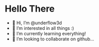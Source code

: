 # Hello There
- 👋 Hi, I’m @underflow3d
- 👀 I’m interested in all things :)
- 🌱 I’m currently learning everything!
- 💞️ I’m looking to collaborate on github...

<!---
underflow3d/underflow3d is a ✨ special ✨ repository because its `README.md` (this file) appears on your GitHub profile.
You can click the Preview link to take a look at your changes.
--->
